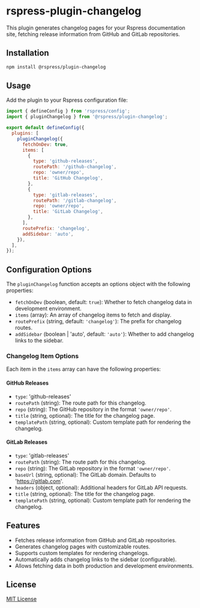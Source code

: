 # rspress-plugin-changelog

This plugin generates changelog pages for your Rspress documentation site, fetching release information from GitHub and GitLab repositories.

## Installation

```bash
npm install @rspress/plugin-changelog
```

## Usage

Add the plugin to your Rspress configuration file:

```javascript
import { defineConfig } from 'rspress/config';
import { pluginChangelog } from '@rspress/plugin-changelog';

export default defineConfig({
  plugins: [
    pluginChangelog({
      fetchOnDev: true,
      items: [
        {
          type: 'github-releases',
          routePath: '/github-changelog',
          repo: 'owner/repo',
          title: 'GitHub Changelog',
        },
        {
          type: 'gitlab-releases',
          routePath: '/gitlab-changelog',
          repo: 'owner/repo',
          title: 'GitLab Changelog',
        },
      ],
      routePrefix: 'changelog',
      addSidebar: 'auto',
    }),
  ],
});
```

## Configuration Options

The `pluginChangelog` function accepts an options object with the following properties:

- `fetchOnDev` (boolean, default: `true`): Whether to fetch changelog data in development environment.
- `items` (array): An array of changelog items to fetch and display.
- `routePrefix` (string, default: `'changelog'`): The prefix for changelog routes.
- `addSidebar` (boolean | 'auto', default: `'auto'`): Whether to add changelog links to the sidebar.

### Changelog Item Options

Each item in the `items` array can have the following properties:

#### GitHub Releases

- `type`: 'github-releases'
- `routePath` (string): The route path for this changelog.
- `repo` (string): The GitHub repository in the format `'owner/repo'`.
- `title` (string, optional): The title for the changelog page.
- `templatePath` (string, optional): Custom template path for rendering the changelog.

#### GitLab Releases

- `type`: 'gitlab-releases'
- `routePath` (string): The route path for this changelog.
- `repo` (string): The GitLab repository in the format `'owner/repo'`.
- `baseUrl` (string, optional): The GitLab domain. Defaults to 'https://gitlab.com'.
- `headers` (object, optional): Additional headers for GitLab API requests.
- `title` (string, optional): The title for the changelog page.
- `templatePath` (string, optional): Custom template path for rendering the changelog.

## Features

- Fetches release information from GitHub and GitLab repositories.
- Generates changelog pages with customizable routes.
- Supports custom templates for rendering changelogs.
- Automatically adds changelog links to the sidebar (configurable).
- Allows fetching data in both production and development environments.

## License

[MIT License](LICENSE)
